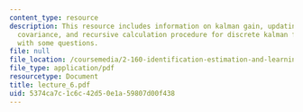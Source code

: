 ```yaml
---
content_type: resource
description: This resource includes information on kalman gain, updating the error
  covariance, and recursive calculation procedure for discrete kalman filter along
  with some questions.
file: null
file_location: /coursemedia/2-160-identification-estimation-and-learning-spring-2006/5374ca7c1c6c42d50e1a59807d00f438_lecture_6.pdf
file_type: application/pdf
resourcetype: Document
title: lecture_6.pdf
uid: 5374ca7c-1c6c-42d5-0e1a-59807d00f438
---
```

